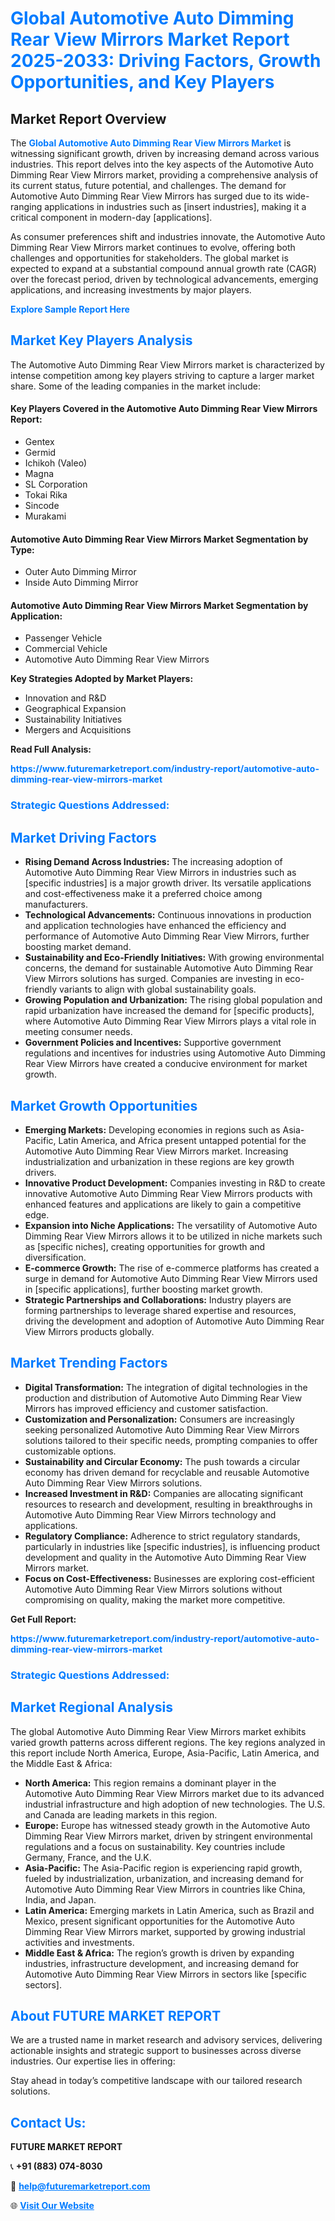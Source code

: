 <h1 style="color: #007BFF;">Global Automotive Auto Dimming Rear View Mirrors Market Report 2025-2033: Driving Factors, Growth Opportunities, and Key Players</h1>

<section id="overview">
<h2>Market Report Overview</h2>
<p>The <a href="https://www.futuremarketreport.com/industry-report/automotive-auto-dimming-rear-view-mirrors-market" style="color: #007BFF; text-decoration: none;"><strong>Global Automotive Auto Dimming Rear View Mirrors Market</strong></a> is witnessing significant growth, driven by increasing demand across various industries. This report delves into the key aspects of the Automotive Auto Dimming Rear View Mirrors market, providing a comprehensive analysis of its current status, future potential, and challenges. The demand for Automotive Auto Dimming Rear View Mirrors has surged due to its wide-ranging applications in industries such as [insert industries], making it a critical component in modern-day [applications].</p>
<p>As consumer preferences shift and industries innovate, the Automotive Auto Dimming Rear View Mirrors market continues to evolve, offering both challenges and opportunities for stakeholders. The global market is expected to expand at a substantial compound annual growth rate (CAGR) over the forecast period, driven by technological advancements, emerging applications, and increasing investments by major players.</p>
</section>

<section id="overview">
<p><a href="https://www.futuremarketreport.com/request-sample/reportId=126528" style="color: #007BFF; text-decoration: none;"><strong>Explore Sample Report Here</strong></a></p>
</section>

<section id="key-players">
<h2 style="color: #007BFF;">Market Key Players Analysis</h2>
<p>The Automotive Auto Dimming Rear View Mirrors market is characterized by intense competition among key players striving to capture a larger market share. Some of the leading companies in the market include:</p>
<h4>Key Players Covered in the Automotive Auto Dimming Rear View Mirrors Report:</h4>
<ul><li>Gentex</li><li>Germid</li><li>Ichikoh (Valeo)</li><li>Magna</li><li>SL Corporation</li><li>Tokai Rika</li><li>Sincode</li><li>Murakami</li></ul>
<h4>Automotive Auto Dimming Rear View Mirrors Market Segmentation by Type:</h4>
<ul><li>Outer Auto Dimming Mirror</li><li>Inside Auto Dimming Mirror</li></ul>

<h4>Automotive Auto Dimming Rear View Mirrors Market Segmentation by Application:</h4>
<ul><li>Passenger Vehicle</li><li>Commercial Vehicle</li><li>Automotive Auto Dimming Rear View Mirrors</li></ul>
<p><strong>Key Strategies Adopted by Market Players:</strong></p>
<ul>
<li>Innovation and R&D</li>
<li>Geographical Expansion</li>
<li>Sustainability Initiatives</li>
<li>Mergers and Acquisitions</li>
</ul>
</section>

<section>
<p><strong>Read Full Analysis: </strong></p><a href="https://www.futuremarketreport.com/industry-report/automotive-auto-dimming-rear-view-mirrors-market" style="color: #007BFF; text-decoration: none;"><strong>https://www.futuremarketreport.com/industry-report/automotive-auto-dimming-rear-view-mirrors-market</strong></a>
<h3 style="color: #007BFF;">Strategic Questions Addressed:</h3>
</section>

<section id="driving-factors">
<h2 style="color: #007BFF;">Market Driving Factors</h2>
<ul>
<li><strong>Rising Demand Across Industries:</strong> The increasing adoption of Automotive Auto Dimming Rear View Mirrors in industries such as [specific industries] is a major growth driver. Its versatile applications and cost-effectiveness make it a preferred choice among manufacturers.</li>
<li><strong>Technological Advancements:</strong> Continuous innovations in production and application technologies have enhanced the efficiency and performance of Automotive Auto Dimming Rear View Mirrors, further boosting market demand.</li>
<li><strong>Sustainability and Eco-Friendly Initiatives:</strong> With growing environmental concerns, the demand for sustainable Automotive Auto Dimming Rear View Mirrors solutions has surged. Companies are investing in eco-friendly variants to align with global sustainability goals.</li>
<li><strong>Growing Population and Urbanization:</strong> The rising global population and rapid urbanization have increased the demand for [specific products], where Automotive Auto Dimming Rear View Mirrors plays a vital role in meeting consumer needs.</li>
<li><strong>Government Policies and Incentives:</strong> Supportive government regulations and incentives for industries using Automotive Auto Dimming Rear View Mirrors have created a conducive environment for market growth.</li>
</ul>
</section>

<section id="growth-opportunities">
<h2 style="color: #007BFF;">Market Growth Opportunities</h2>
<ul>
<li><strong>Emerging Markets:</strong> Developing economies in regions such as Asia-Pacific, Latin America, and Africa present untapped potential for the Automotive Auto Dimming Rear View Mirrors market. Increasing industrialization and urbanization in these regions are key growth drivers.</li>
<li><strong>Innovative Product Development:</strong> Companies investing in R&D to create innovative Automotive Auto Dimming Rear View Mirrors products with enhanced features and applications are likely to gain a competitive edge.</li>
<li><strong>Expansion into Niche Applications:</strong> The versatility of Automotive Auto Dimming Rear View Mirrors allows it to be utilized in niche markets such as [specific niches], creating opportunities for growth and diversification.</li>
<li><strong>E-commerce Growth:</strong> The rise of e-commerce platforms has created a surge in demand for Automotive Auto Dimming Rear View Mirrors used in [specific applications], further boosting market growth.</li>
<li><strong>Strategic Partnerships and Collaborations:</strong> Industry players are forming partnerships to leverage shared expertise and resources, driving the development and adoption of Automotive Auto Dimming Rear View Mirrors products globally.</li>
</ul>
</section>

<section id="trending-factors">
<h2 style="color: #007BFF;">Market Trending Factors</h2>
<ul>
<li><strong>Digital Transformation:</strong> The integration of digital technologies in the production and distribution of Automotive Auto Dimming Rear View Mirrors has improved efficiency and customer satisfaction.</li>
<li><strong>Customization and Personalization:</strong> Consumers are increasingly seeking personalized Automotive Auto Dimming Rear View Mirrors solutions tailored to their specific needs, prompting companies to offer customizable options.</li>
<li><strong>Sustainability and Circular Economy:</strong> The push towards a circular economy has driven demand for recyclable and reusable Automotive Auto Dimming Rear View Mirrors solutions.</li>
<li><strong>Increased Investment in R&D:</strong> Companies are allocating significant resources to research and development, resulting in breakthroughs in Automotive Auto Dimming Rear View Mirrors technology and applications.</li>
<li><strong>Regulatory Compliance:</strong> Adherence to strict regulatory standards, particularly in industries like [specific industries], is influencing product development and quality in the Automotive Auto Dimming Rear View Mirrors market.</li>
<li><strong>Focus on Cost-Effectiveness:</strong> Businesses are exploring cost-efficient Automotive Auto Dimming Rear View Mirrors solutions without compromising on quality, making the market more competitive.</li>
</ul>
</section>

<section>
<p><strong>Get Full Report: </strong></p><a href="https://www.futuremarketreport.com/industry-report/automotive-auto-dimming-rear-view-mirrors-market" style="color: #007BFF; text-decoration: none;"><strong>https://www.futuremarketreport.com/industry-report/automotive-auto-dimming-rear-view-mirrors-market</strong></a>
<h3 style="color: #007BFF;">Strategic Questions Addressed:</h3>
</section>


<section id="regional-analysis">
<h2 style="color: #007BFF;">Market Regional Analysis</h2>
<p>The global Automotive Auto Dimming Rear View Mirrors market exhibits varied growth patterns across different regions. The key regions analyzed in this report include North America, Europe, Asia-Pacific, Latin America, and the Middle East & Africa:</p>
<ul>
<li><strong>North America:</strong> This region remains a dominant player in the Automotive Auto Dimming Rear View Mirrors market due to its advanced industrial infrastructure and high adoption of new technologies. The U.S. and Canada are leading markets in this region.</li>
<li><strong>Europe:</strong> Europe has witnessed steady growth in the Automotive Auto Dimming Rear View Mirrors market, driven by stringent environmental regulations and a focus on sustainability. Key countries include Germany, France, and the U.K.</li>
<li><strong>Asia-Pacific:</strong> The Asia-Pacific region is experiencing rapid growth, fueled by industrialization, urbanization, and increasing demand for Automotive Auto Dimming Rear View Mirrors in countries like China, India, and Japan.</li>
<li><strong>Latin America:</strong> Emerging markets in Latin America, such as Brazil and Mexico, present significant opportunities for the Automotive Auto Dimming Rear View Mirrors market, supported by growing industrial activities and investments.</li>
<li><strong>Middle East & Africa:</strong> The region’s growth is driven by expanding industries, infrastructure development, and increasing demand for Automotive Auto Dimming Rear View Mirrors in sectors like [specific sectors].</li>
</ul>
</section>

<footer>
<h2 style="color: #007BFF;">About FUTURE MARKET REPORT</h2>
<p>We are a trusted name in market research and advisory services, delivering actionable insights and strategic support to businesses across diverse industries. Our expertise lies in offering:</p>

<p>Stay ahead in today’s competitive landscape with our tailored research solutions.</p>

<h2 style="color: #007BFF;">Contact Us:</h2>
<p><strong>FUTURE MARKET REPORT</strong></p>
<p>📞 <strong>+91 (883) 074-8030</strong></p>
<p>📧 <strong><a href="mailto:help@futuremarketreport.com" style="color: #007BFF;">help@futuremarketreport.com</a></strong></p>
<p>🌐 <strong><a href="https://www.futuremarketreport.com/" style="color: #007BFF;">Visit Our Website</a></strong></p>
</footer>